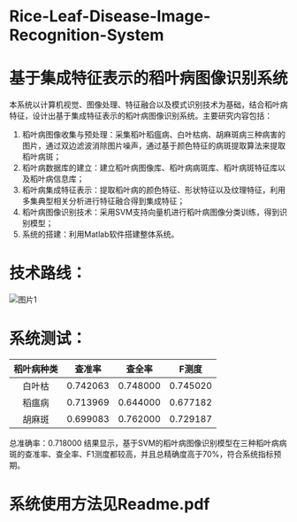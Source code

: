 # Rice-Leaf-Disease-Image-Recognition-System
# 基于集成特征表示的稻叶病图像识别系统
本系统以计算机视觉、图像处理、特征融合以及模式识别技术为基础，结合稻叶病特征，设计出基于集成特征表示的稻叶病图像识别系统。主要研究内容包括：
1)	稻叶病图像收集与预处理：采集稻叶稻瘟病、白叶枯病、胡麻斑病三种病害的图片，通过双边滤波消除图片噪声，通过基于颜色特征的病斑提取算法来提取稻叶病斑；
2)	稻叶病数据库的建立：建立稻叶病图像库、稻叶病病斑库、稻叶病斑特征库以及稻叶病信息库；
3)	稻叶病集成特征表示：提取稻叶病的颜色特征、形状特征以及纹理特征，利用多集典型相关分析进行特征融合得到集成特征；
4)	稻叶病图像识别技术：采用SVM支持向量机进行稻叶病图像分类训练，得到识别模型；
5)	系统的搭建：利用Matlab软件搭建整体系统。

# 技术路线：
![图片1](https://github.com/user-attachments/assets/e5b7c1a8-4433-4efe-b930-2f77d4e51b8c)


# 系统测试：

| 稻叶病种类 | 查准率 | 查全率 | F测度 |
|:--------:|:------:|:------:|:------:|
| 白叶枯   | 0.742063 | 0.748000 | 0.745020 |	
| 稻瘟病   | 0.713969 | 0.644000 | 0.677182 |	
| 胡麻斑   | 0.699083 | 0.762000 | 0.729187 |
总准确率：0.718000
结果显示，基于SVM的稻叶病图像识别模型在三种稻叶病病斑的查准率、查全率、F1测度都较高，并且总精确度高于70%，符合系统指标预期。


# 系统使用方法见Readme.pdf
